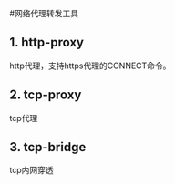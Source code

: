 #网络代理转发工具
## 1. http-proxy
http代理，支持https代理的CONNECT命令。
## 2. tcp-proxy
tcp代理
## 3. tcp-bridge
tcp内网穿透